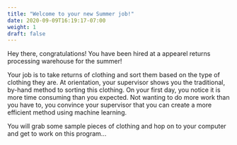 ```yaml
---
title: "Welcome to your new Summer job!"
date: 2020-09-09T16:19:17-07:00
weight: 1
draft: false
---
```


Hey there, congratulations! You have been hired at a appearel returns processing warehouse for the summer!

Your job is to take returns of clothing and sort them based on the type of clothing they are. At orientation, your supervisor shows you the traditional, by-hand method to sorting this clothing. On your first day, you notice it is more time consuming than you expected. Not wanting to do more work than you have to, you convince your supervisor that you can create a more efficient method using machine learning.

You will grab some sample pieces of clothing and hop on to your computer and get to work on this program...